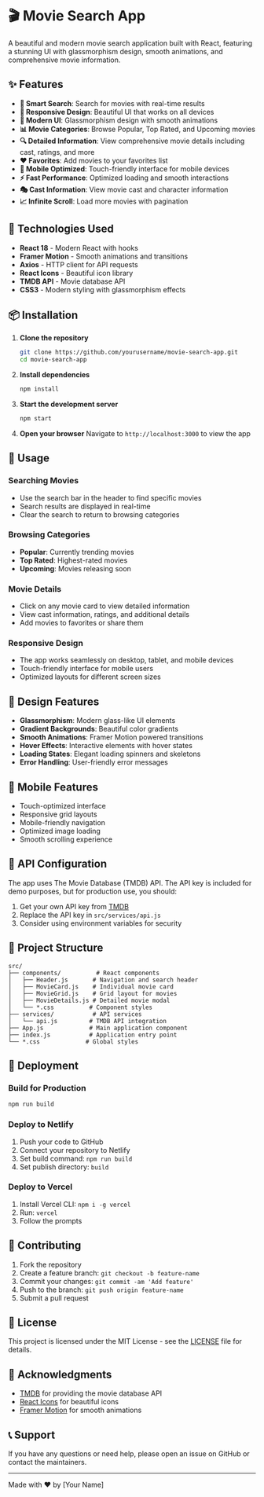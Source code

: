 # 🎬 Movie Search App

A beautiful and modern movie search application built with React, featuring a stunning UI with glassmorphism design, smooth animations, and comprehensive movie information.

## ✨ Features

- **🎯 Smart Search**: Search for movies with real-time results
- **📱 Responsive Design**: Beautiful UI that works on all devices
- **🎨 Modern UI**: Glassmorphism design with smooth animations
- **📊 Movie Categories**: Browse Popular, Top Rated, and Upcoming movies
- **🔍 Detailed Information**: View comprehensive movie details including cast, ratings, and more
- **❤️ Favorites**: Add movies to your favorites list
- **📱 Mobile Optimized**: Touch-friendly interface for mobile devices
- **⚡ Fast Performance**: Optimized loading and smooth interactions
- **🎭 Cast Information**: View movie cast and character information
- **📈 Infinite Scroll**: Load more movies with pagination

## 🚀 Technologies Used

- **React 18** - Modern React with hooks
- **Framer Motion** - Smooth animations and transitions
- **Axios** - HTTP client for API requests
- **React Icons** - Beautiful icon library
- **TMDB API** - Movie database API
- **CSS3** - Modern styling with glassmorphism effects

## 📦 Installation

1. **Clone the repository**
   ```bash
   git clone https://github.com/yourusername/movie-search-app.git
   cd movie-search-app
   ```

2. **Install dependencies**
   ```bash
   npm install
   ```

3. **Start the development server**
   ```bash
   npm start
   ```

4. **Open your browser**
   Navigate to `http://localhost:3000` to view the app

## 🎯 Usage

### Searching Movies
- Use the search bar in the header to find specific movies
- Search results are displayed in real-time
- Clear the search to return to browsing categories

### Browsing Categories
- **Popular**: Currently trending movies
- **Top Rated**: Highest-rated movies
- **Upcoming**: Movies releasing soon

### Movie Details
- Click on any movie card to view detailed information
- View cast information, ratings, and additional details
- Add movies to favorites or share them

### Responsive Design
- The app works seamlessly on desktop, tablet, and mobile devices
- Touch-friendly interface for mobile users
- Optimized layouts for different screen sizes

## 🎨 Design Features

- **Glassmorphism**: Modern glass-like UI elements
- **Gradient Backgrounds**: Beautiful color gradients
- **Smooth Animations**: Framer Motion powered transitions
- **Hover Effects**: Interactive elements with hover states
- **Loading States**: Elegant loading spinners and skeletons
- **Error Handling**: User-friendly error messages

## 📱 Mobile Features

- Touch-optimized interface
- Responsive grid layouts
- Mobile-friendly navigation
- Optimized image loading
- Smooth scrolling experience

## 🔧 API Configuration

The app uses The Movie Database (TMDB) API. The API key is included for demo purposes, but for production use, you should:

1. Get your own API key from [TMDB](https://www.themoviedb.org/settings/api)
2. Replace the API key in `src/services/api.js`
3. Consider using environment variables for security

## 📁 Project Structure

```
src/
├── components/          # React components
│   ├── Header.js       # Navigation and search header
│   ├── MovieCard.js    # Individual movie card
│   ├── MovieGrid.js    # Grid layout for movies
│   ├── MovieDetails.js # Detailed movie modal
│   └── *.css          # Component styles
├── services/           # API services
│   └── api.js         # TMDB API integration
├── App.js             # Main application component
├── index.js           # Application entry point
└── *.css             # Global styles
```

## 🚀 Deployment

### Build for Production
```bash
npm run build
```

### Deploy to Netlify
1. Push your code to GitHub
2. Connect your repository to Netlify
3. Set build command: `npm run build`
4. Set publish directory: `build`

### Deploy to Vercel
1. Install Vercel CLI: `npm i -g vercel`
2. Run: `vercel`
3. Follow the prompts

## 🤝 Contributing

1. Fork the repository
2. Create a feature branch: `git checkout -b feature-name`
3. Commit your changes: `git commit -am 'Add feature'`
4. Push to the branch: `git push origin feature-name`
5. Submit a pull request

## 📄 License

This project is licensed under the MIT License - see the [LICENSE](LICENSE) file for details.

## 🙏 Acknowledgments

- [TMDB](https://www.themoviedb.org/) for providing the movie database API
- [React Icons](https://react-icons.github.io/react-icons/) for beautiful icons
- [Framer Motion](https://www.framer.com/motion/) for smooth animations

## 📞 Support

If you have any questions or need help, please open an issue on GitHub or contact the maintainers.

---

Made with ❤️ by [Your Name] 